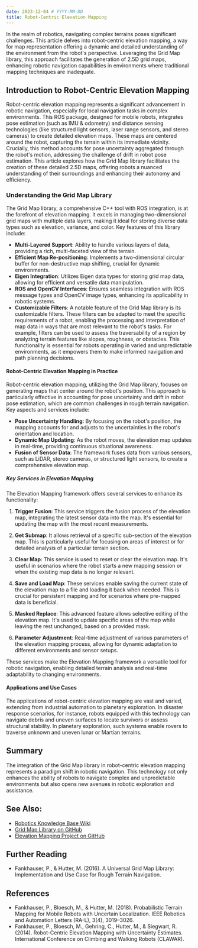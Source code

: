 ```yaml
---
date: 2023-12-04 # YYYY-MM-DD
title: Robot-Centric Elevation Mapping
---
```


In the realm of robotics, navigating complex terrains poses significant challenges. This article delves into robot-centric elevation mapping, a way for map representation offering a dynamic and detailed understanding of the environment from the robot's perspective. Leveraging the Grid Map library, this approach facilitates the generation of 2.5D grid maps, enhancing robotic navigation capabilities in environments where traditional mapping techniques are inadequate.

## Introduction to Robot-Centric Elevation Mapping
Robot-centric elevation mapping represents a significant advancement in robotic navigation, especially for local navigation tasks in complex environments. This ROS package, designed for mobile robots, integrates pose estimation (such as IMU & odometry) and distance sensing technologies (like structured light sensors, laser range sensors, and stereo cameras) to create detailed elevation maps. These maps are centered around the robot, capturing the terrain within its immediate vicinity. Crucially, this method accounts for pose uncertainty aggregated through the robot's motion, addressing the challenge of drift in robot pose estimation. This article explores how the Grid Map library facilitates the creation of these detailed 2.5D maps, offering robots a nuanced understanding of their surroundings and enhancing their autonomy and efficiency.

### Understanding the Grid Map Library
The Grid Map library, a comprehensive C++ tool with ROS integration, is at the forefront of elevation mapping. It excels in managing two-dimensional grid maps with multiple data layers, making it ideal for storing diverse data types such as elevation, variance, and color. Key features of this library include:

- **Multi-Layered Support**: Ability to handle various layers of data, providing a rich, multi-faceted view of the terrain.
- **Efficient Map Re-positioning**: Implements a two-dimensional circular buffer for non-destructive map shifting, crucial for dynamic environments.
- **Eigen Integration**: Utilizes Eigen data types for storing grid map data, allowing for efficient and versatile data manipulation.
- **ROS and OpenCV Interfaces**: Ensures seamless integration with ROS message types and OpenCV image types, enhancing its applicability in robotic systems.
- **Customizable Filters**: A notable feature of the Grid Map library is its customizable filters. These filters can be adapted to meet the specific requirements of a robot, enabling the processing and interpretation of map data in ways that are most relevant to the robot's tasks. For example, filters can be used to assess the traversability of a region by analyzing terrain features like slopes, roughness, or obstacles. This functionality is essential for robots operating in varied and unpredictable environments, as it empowers them to make informed navigation and path planning decisions.

#### Robot-Centric Elevation Mapping in Practice
Robot-centric elevation mapping, utilizing the Grid Map library, focuses on generating maps that center around the robot's position. This approach is particularly effective in accounting for pose uncertainty and drift in robot pose estimation, which are common challenges in rough terrain navigation. Key aspects and services include:

- **Pose Uncertainty Handling**: By focusing on the robot's position, the mapping accounts for and adjusts to the uncertainties in the robot's orientation and location.
- **Dynamic Map Updating**: As the robot moves, the elevation map updates in real-time, providing continuous situational awareness.
- **Fusion of Sensor Data**: The framework fuses data from various sensors, such as LiDAR, stereo cameras, or structured light sensors, to create a comprehensive elevation map.

##### Key Services in Elevation Mapping
The Elevation Mapping framework offers several services to enhance its functionality:

1. **Trigger Fusion**: This service triggers the fusion process of the elevation map, integrating the latest sensor data into the map. It's essential for updating the map with the most recent measurements.

2. **Get Submap**: It allows retrieval of a specific sub-section of the elevation map. This is particularly useful for focusing on areas of interest or for detailed analysis of a particular terrain section.

3. **Clear Map**: This service is used to reset or clear the elevation map. It's useful in scenarios where the robot starts a new mapping session or when the existing map data is no longer relevant.

4. **Save and Load Map**: These services enable saving the current state of the elevation map to a file and loading it back when needed. This is crucial for persistent mapping and for scenarios where pre-mapped data is beneficial.

5. **Masked Replace**: This advanced feature allows selective editing of the elevation map. It's used to update specific areas of the map while leaving the rest unchanged, based on a provided mask.

6. **Parameter Adjustment**: Real-time adjustment of various parameters of the elevation mapping process, allowing for dynamic adaptation to different environments and sensor setups.

These services make the Elevation Mapping framework a versatile tool for robotic navigation, enabling detailed terrain analysis and real-time adaptability to changing environments.

#### Applications and Use Cases
The applications of robot-centric elevation mapping are vast and varied, extending from industrial automation to planetary exploration. In disaster response scenarios, for instance, robots equipped with this technology can navigate debris and uneven surfaces to locate survivors or assess structural stability. In planetary exploration, such systems enable rovers to traverse unknown and uneven lunar or Martian terrains.

## Summary
The integration of the Grid Map library in robot-centric elevation mapping represents a paradigm shift in robotic navigation. This technology not only enhances the ability of robots to navigate complex and unpredictable environments but also opens new avenues in robotic exploration and assistance.

## See Also:
- [Robotics Knowledge Base Wiki](https://roboticsknowledgebase.com/)
- [Grid Map Library on GitHub](https://github.com/anybotics/grid_map)
- [Elevation Mapping Project on GitHub](https://github.com/ANYbotics/elevation_mapping)

## Further Reading
- Fankhauser, P., & Hutter, M. (2016). A Universal Grid Map Library: Implementation and Use Case for Rough Terrain Navigation.

## References
- Fankhauser, P., Bloesch, M., & Hutter, M. (2018). Probabilistic Terrain Mapping for Mobile Robots with Uncertain Localization. IEEE Robotics and Automation Letters (RA-L), 3(4), 3019–3026.
- Fankhauser, P., Bloesch, M., Gehring, C., Hutter, M., & Siegwart, R. (2014). Robot-Centric Elevation Mapping with Uncertainty Estimates. International Conference on Climbing and Walking Robots (CLAWAR).
